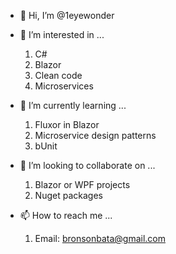 - 👋 Hi, I’m @1eyewonder

- 👀 I’m interested in ...
  1. C#
  2. Blazor
  3. Clean code
  4. Microservices
  
- 🌱 I’m currently learning ...
  1. Fluxor in Blazor
  2. Microservice design patterns
  3. bUnit
  
- 💞️ I’m looking to collaborate on ...
  1. Blazor or WPF projects
  2. Nuget packages
  
- 📫 How to reach me ...
  1. Email: bronsonbata@gmail.com

<!---
1eyewonder/1eyewonder is a ✨ special ✨ repository because its `README.md` (this file) appears on your GitHub profile.
You can click the Preview link to take a look at your changes.
--->
